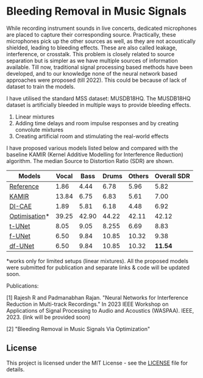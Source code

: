 # Bleeding Removal in Music Signals

While recording instrument sounds in live concerts, dedicated microphones are placed to capture their corresponding source. Practically, these microphones pick up the other sources as well, as they are not acoustically shielded, leading to bleeding effects. These are also called leakage, interference, or crosstalk. This problem is closely related to source separation but is simpler as we have multiple sources of information available. Till now, traditional signal processing based methods have been developed, and to our knowledge none of the neural network based approaches were proposed (till 2022). This could be because of lack of dataset to train the models.

I have utilised the standard MSS dataset: MUSDB18HQ. The MUSDB18HQ dataset is artificially bleeded in multiple ways to provide bleeding effects. 
1. Linear mixtures
2. Adding time delays and room impulse responses and by creating convolute mixtures
3. Creating artificial room and stimulating the real-world effects

I have proposed various models listed below and compared with the baseline KAMIR (Kernel Additive Modelling for Interference Reduction) algorithm. The median Source to Distortion Ratio (SDR) are shown.


| Models | Vocal | Bass | Drums | Others | Overall SDR | 
|------|-----|-----|-----|-----|-----|
|[Reference]()| 1.86 | 4.44 | 6.78 | 5.96 | 5.82 | 
|[KAMIR](https://ieeexplore.ieee.org/abstract/document/7178036)| 13.84 | 6.75 | 6.83 | 5.61 | 7.00 |
|[DI-CAE]()| 1.89 | 5.81 | 6.18 | 4.48 | 6.92 | 
|[Optimisation]()*| 39.25 | 42.90 | 44.22 | 42.11 | 42.12 |
|[t-UNet]()| 8.05 | 9.05 | 8.255 | 6.69 | 8.83 |
|[f-UNet]()| 6.50 | 9.84 | 10.85 | 10.32 | 9.38 | 
|[df-UNet]()| 6.50 | 9.84 | 10.85 | 10.32 | __11.54__ |


*works only for limited setups (linear mixtures). All the proposed models were submitted for publication and separate links & code will be updated soon.

Publications:

[1] Rajesh R and Padmanabhan Rajan. "Neural Networks for Interference Reduction in Multi-track Recordings." In 2023 IEEE Workshop on Applications of Signal Processing to Audio and Acoustics (WASPAA). IEEE, 2023. (link will be provided soon)


[2] "Bleeding Removal in Music Signals Via Optimization"



## License
This project is licensed under the MIT License - see the [LICENSE](https://github.com/its-rajesh/Audio-Bleeding-Removal/blob/cde41b94a1be385efc46888a04b30a7b82c33375/LICENSE) file for details.
